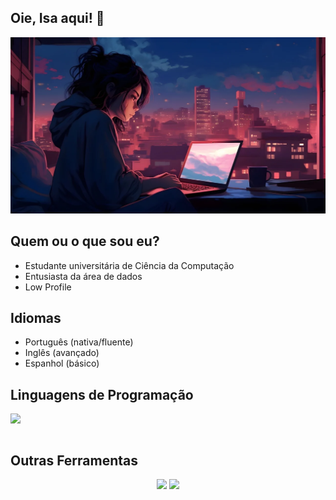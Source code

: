 ## Oie, Isa aqui! 🤟

<img src="lofigirl.png" />

## Quem ou o que sou eu?
- Estudante universitária de Ciência da Computação
- Entusiasta da área de dados
- Low Profile

## Idiomas
- Português (nativa/fluente)
- Inglês (avançado)
- Espanhol (básico)

## Linguagens de Programação
<table>
  <a href="https://github.com/Zabella0751">
    <img height="180em" src="https://github-readme-stats.vercel.app/api/top-langs/?username=Zabella0751&layout=compact&langs_count=6&theme=tokyonight"/>
  </a>
</table>

## Outras Ferramentas 
<p align="center">
<img src="https://img.shields.io/badge/Canva-%2300C4CC.svg?&style=for-the-badge&logo=Canva&logoColor=white">
<img src="https://img.shields.io/badge/Figma-F24E1E?style=for-the-badge&logo=figma&logoColor=white">
</p>
